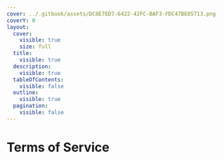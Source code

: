 ```yaml
---
cover: ../.gitbook/assets/DC8E7ED7-6422-42FC-BAF3-FDC47BE05713.png
coverY: 0
layout:
  cover:
    visible: true
    size: full
  title:
    visible: true
  description:
    visible: true
  tableOfContents:
    visible: false
  outline:
    visible: true
  pagination:
    visible: false
---
```


# Terms of Service

